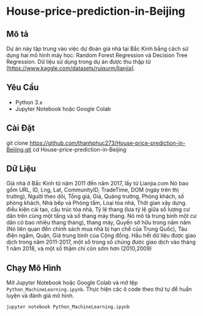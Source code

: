 # House-price-prediction-in-Beijing

## Mô tả

Dự án này tập trung vào việc dự đoán giá nhà tại Bắc Kinh bằng cách sử dụng hai mô hình máy học: Random Forest Regression và Decision Tree Regression. Dữ liệu sử dụng trong dự án được thu thập từ [https://www.kaggle.com/datasets/ruiqurm/lianjia].


## Yêu Cầu

- Python 3.x
- Jupyter Notebook hoặc Google Colab

## Cài Đặt

git clone https://github.com/thanhphuc273/House-price-prediction-in-Beijing.git
cd House-price-prediction-in-Beijing

## Dữ Liệu

Giá nhà ở Bắc Kinh từ năm 2011 đến năm 2017, lấy từ Lianjia.com
Nó bao gồm URL, ID, Lng, Lat, CommunityID, TradeTime, DOM (ngày trên thị trường), Người theo dõi, Tổng giá, Giá, Quảng trường, Phòng khách, số phòng khách, Nhà bếp và Phòng tắm, Loại tòa nhà, Thời gian xây dựng. điều kiện cải tạo, cấu trúc tòa nhà, Tỷ lệ thang (lưa tỷ lệ giữa số lượng cư dân trên cùng một tầng và số thang máy thang. Nó mô tả trung bình một cư dân có bao nhiêu thang thang), thang máy, Quyền sở hữu trong năm năm (Nó liên quan đến chính sách mua nhà bị hạn chế của Trung Quốc), Tàu điện ngầm, Quận, Giá trung bình của Cộng đồng.
Hầu hết dữ liệu được giao dịch trong năm 2011-2017, một số trong số chúng được giao dịch vào tháng 1 năm 2018, và một số thậm chí còn sớm hơn (2010,2009)

## Chạy Mô Hình

Mở Jupyter Notebook hoặc Google Colab và mở tệp `Python_MachineLearning.ipynb`. Thực hiện các ô code theo thứ tự để huấn luyện và đánh giá mô hình.

```bash
jupyter notebook Python_MachineLearning.ipynb
